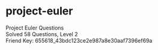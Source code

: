 # project-euler
Project Euler Questions <br />
Solved 58 Questions, Level 2 <br />
Friend Key: 655618_43bdc123ce2e987a8e30aaf7396ef69a
